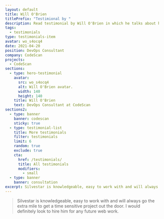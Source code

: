 ```yaml
---
layout: default
title: Will O'Brien
titlePrefix: "Testimional by "
description: Read testimonial by Will O'Brien in which he talks about his positive experience in working with Silvestar Bistrović.
tags:
  - testimonials
type: testimonials-item
avatar: wo_s4ocq4
date: 2021-04-20
position: DevOps Consultant
company: CodeScan
projects:
  - CodeScan
sections:
  - type: hero-testimonial
    avatar:
      src: wo_s4ocq4
      alt: Will O'Brien avatar.
      width: 140
      height: 140
    title: Will O'Brien
    text: DevOps Consultant at CodeScan
sections2:
  - type: banner
    banner: codescan
    sticky: true
  - type: testimonial-list
    title: More testimonials
    filter: testimonials
    limit: 6
    random: true
    exclude: true
    cta:
      href: /testimonials/
      title: All testimonials
      modifiers:
        - small
  - type: banner
    banner: consultation
excerpt: Silvestar is knowledgeable, easy to work with and will always go the extra mile...
---
```


> Silvestar is knowledgeable, easy to work with and will always go the extra mile to get a time sensitive project out the door. I would definitely look to hire him for any future web work.
